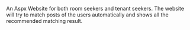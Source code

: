 An Aspx Website for both room seekers and tenant seekers. The website will try to match posts of the users automatically and shows all the recommended matching result.
